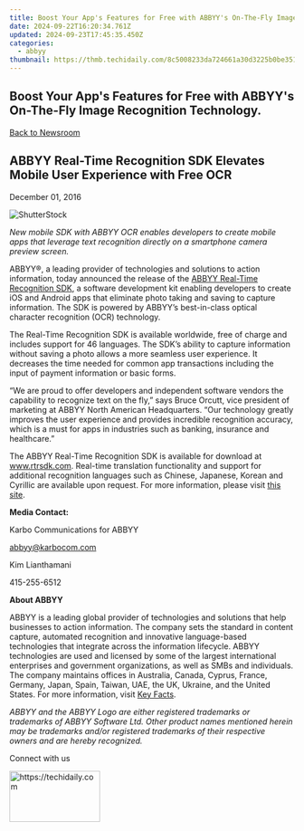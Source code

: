 ```yaml
---
title: Boost Your App's Features for Free with ABBYY's On-The-Fly Image Recognition Technology.
date: 2024-09-22T16:20:34.761Z
updated: 2024-09-23T17:45:35.450Z
categories:
  - abbyy
thumbnail: https://thmb.techidaily.com/8c5008233da724661a30d3225b0be351e1d277e0e18468f4536db088e3157824.jpg
---
```


## Boost Your App's Features for Free with ABBYY's On-The-Fly Image Recognition Technology.

[Back to Newsroom](https://tools.techidaily.com/abbyy/products/)

## ABBYY Real-Time Recognition SDK Elevates Mobile User Experience with Free OCR

December 01, 2016

![ShutterStock](https://content.abbyy.com/-/media/project/abbyy/abbyy/branchtemplates/shutterstock_1272462163_1296-x-729.jpg?h=729&iar=0&w=1296)

_New mobile SDK with ABBYY OCR enables developers to create mobile apps that leverage text recognition directly on a smartphone camera preview screen._

ABBYY®, a leading provider of technologies and solutions to action information, today announced the release of the [ABBYY Real-Time Recognition SDK](http://rtrsdk.com), a software development kit enabling developers to create iOS and Android apps that eliminate photo taking and saving to capture information. The SDK is powered by ABBYY’s best-in-class optical character recognition (OCR) technology.

The Real-Time Recognition SDK is available worldwide, free of charge and includes support for 46 languages. The SDK’s ability to capture information without saving a photo allows a more seamless user experience. It decreases the time needed for common app transactions including the input of payment information or basic forms.

“We are proud to offer developers and independent software vendors the capability to recognize text on the fly,” says Bruce Orcutt, vice president of marketing at ABBYY North American Headquarters. “Our technology greatly improves the user experience and provides incredible recognition accuracy, which is a must for apps in industries such as banking, insurance and healthcare.”

The ABBYY Real-Time Recognition SDK is available for download at www.rtrsdk.com. Real-time translation functionality and support for additional recognition languages such as Chinese, Japanese, Korean and Cyrillic are available upon request. For more information, please visit [this site](http://rtrsdk.com).

**Media Contact:**

Karbo Communications for ABBYY

abbyy@karbocom.com

Kim Lianthamani

415-255-6512

**About ABBYY**

ABBYY is a leading global provider of technologies and solutions that help businesses to action information. The company sets the standard in content capture, automated recognition and innovative language-based technologies that integrate across the information lifecycle. ABBYY technologies are used and licensed by some of the largest international enterprises and government organizations, as well as SMBs and individuals. The company maintains offices in Australia, Canada, Cyprus, France, Germany, Japan, Spain, Taiwan, UAE, the UK, Ukraine, and the United States. For more information, visit [Key Facts](https://tools.techidaily.com/abbyy/products/).

_ABBYY and the ABBYY Logo are either registered trademarks or trademarks of ABBYY Software Ltd. Other product names mentioned herein may be trademarks and/or registered trademarks of their respective owners and are hereby recognized._

Connect with us

<ins class="adsbygoogle"
     style="display:block"
     data-ad-format="autorelaxed"
     data-ad-client="ca-pub-7571918770474297"
     data-ad-slot="1223367746"></ins>

<ins class="adsbygoogle"
     style="display:block"
     data-ad-client="ca-pub-7571918770474297"
     data-ad-slot="8358498916"
     data-ad-format="auto"
     data-full-width-responsive="true"></ins>



<!-- affiliate ads begin -->
<a href="https://aligracehair.sjv.io/c/5597632/2135352/19272" target="_top" id="2135352">
  <img src="//a.impactradius-go.com/display-ad/19272-2135352" border="0" alt="https://techidaily.com" width="160" height="90"/>
</a>
<img height="0" width="0" src="https://aligracehair.sjv.io/i/5597632/2135352/19272" style="position:absolute;visibility:hidden;" border="0" />
<!-- affiliate ads end -->


